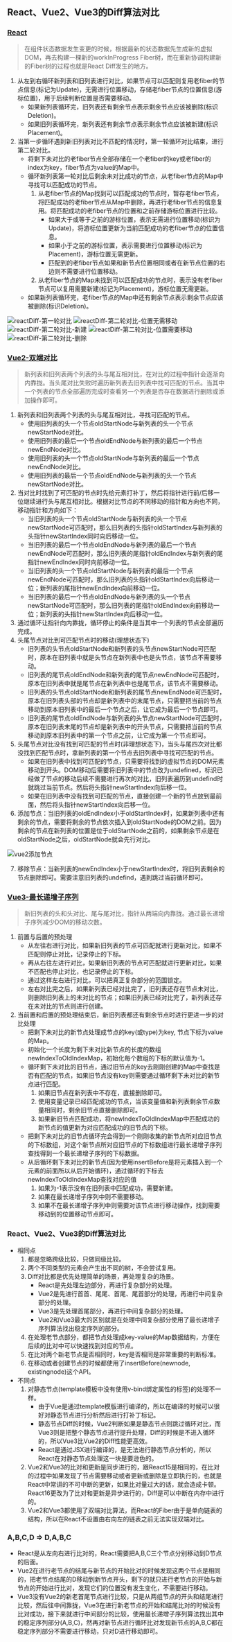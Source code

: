 ## React、Vue2、Vue3的Diff算法对比
### [React](https://juejin.cn/post/7116141318853623839#heading-9)
> 在组件状态数据发生变更的时候，根据最新的状态数据先生成新的虚拟DOM，再去构建一棵新的workInProgress Fiber树，而在重新协调构建新的Fiber树的过程也就是React Diff发生的地方。

1. 从左到右循环新列表和旧列表进行对比，如果节点可以匹配则复用老fiber的节点信息(标记为Update)，无需进行位置移动，存储老fiber节点的位置信息(游标位置)，用于后续判断位置是否需要移动。
    - 如果新列表循环完，旧列表还有剩余节点表示剩余节点应该被删除(标识Deletion)。
    - 如果旧列表循环完，新列表还有剩余节点表示剩余节点应该被新建(标识Placement)。
2. 当第一步循环遇到新旧列表对比不匹配的情况时，第一轮循环对比结束，进行第二轮对比。
    - 将剩下未对比的老fiber节点全部存储在一个老fiber的key或老fiber的index为key，fiber节点为value的Map中。
    - 循环新列表第一轮对比后剩余未对比成功的节点，从老fiber节点的Map中寻找可以匹配成功的节点。
        1. 从老fiber节点的Map找到可以匹配成功的节点时，暂存老fiber节点，将匹配成功的老fiber节点从Map中删除，再进行老fiber节点的信息复用。将匹配成功的老fiber节点的位置和之前存储游标位置进行比较。
            - 如果大于或等于之前的游标位置，表示无需进行位置移动(标识为Update)，将游标位置更新为当前匹配成功的老fiber节点的位置信息。
            - 如果小于之前的游标位置，表示需要进行位置移动(标识为Placement)，游标位置无需更新。
            - 匹配到的老fiber节点如果和新节点位置相同或者在新节点位置的右边则不需要进行位置移动。
         2. 从老fiber节点的Map未找到可以匹配成功的节点时，表示没有老fiber节点可以复用需要新建(标记为Placement)，游标位置无需更新。
    - 如果新列表循环完，老fiber节点的Map中还有剩余节点表示剩余节点应该被删除(标识Deletion)。

![reactDiff-第一轮对比](./img/reactDiff-第一轮对比.png)
![reactDiff-第二轮对比-位置无需移动](./img/reactDiff-第二轮对比-位置无需移动.png)
![reactDiff-第二轮对比-新建](./img/reactDiff-第二轮对比-新建.png)
![reactDiff-第二轮对比-位置需要移动](./img/reactDiff-第二轮对比-位置需要移动.png)
![reactDiff-第二轮对比-删除](./img/reactDiff-第二轮对比-删除.png)

### [Vue2-双端对比](https://juejin.cn/post/6919376064833667080#heading-8)
> 新列表和旧列表两个列表的头与尾互相对比，在对比的过程中指针会逐渐向内靠拢。当头尾对比失败时遍历新列表去旧列表中找可匹配的节点。当其中一个列表的节点全部遍历完成时查看另一个列表是否存在数据进行删除或添加操作即可。

1. 新列表和旧列表两个列表的头与尾互相对比，寻找可匹配的节点。
    - 使用旧列表的头一个节点oldStartNode与新列表的头一个节点newStartNode对比。
    - 使用旧列表的最后一个节点oldEndNode与新列表的最后一个节点newEndNode对比。
    - 使用旧列表的头一个节点oldStartNode与新列表的最后一个节点newEndNode对比。
    - 使用旧列表的最后一个节点oldEndNode与新列表的头一个节点newStartNode对比。
2. 当对比时找到了可匹配的节点时先给元素打补丁，然后将指针进行前/后移一位继续进行头与尾互相对比。根据对比节点的不同移动的指针和方向也不同，移动指针和方向如下：
    - 当旧列表的头一个节点oldStartNode与新列表的头一个节点newStartNode可匹配时，那么旧列表的头指针oldStartIndex与新列表的头指针newStartIndex同时向后移动一位。
    - 当旧列表的最后一个节点oldEndNode与新列表的最后一个节点newEndNode可匹配时，那么旧列表的尾指针oldEndIndex与新列表的尾指针newEndIndex同时向前移动一位。
    - 当旧列表的头一个节点oldStartNode与新列表的最后一个节点newEndNode可匹配时，那么旧列表的头指针oldStartIndex向后移动一位；新列表的尾指针newEndIndex向前移动一位。
    - 当旧列表的最后一个节点oldEndNode与新列表的头一个节点newStartNode可匹配时，那么旧列表的尾指针oldEndIndex向前移动一位；新列表的头指针newStartIndex向后移动一位。
3. 通过循环让指针向内靠拢，循环停止的条件是当其中一个列表的节点全部遍历完成。
4. 头尾节点对比到可匹配节点时的移动(理想状态下)
    - 旧列表的头节点oldStartNode和新列表的头节点newStartNode可匹配时，原本在旧列表中就是头节点在新列表中也是头节点，该节点不需要移动。
    - 旧列表的尾节点oldEndNode和新列表的尾节点newEndNode可匹配时，原本在旧列表中就是尾节点在新列表中也是尾节点，该节点不需要移动。
    - 旧列表的头节点oldStartNode和新列表的尾节点newEndNode可匹配时，原本在旧列表头部的节点却是新列表中的末尾节点，只需要把当前的节点移动到原本旧列表中的最后一个节点之后，让它成为最后一个节点即可。
    - 旧列表的尾节点oldEndNode与新列表的头节点newStartNode可匹配时，原本在旧列表末尾的节点却是新列表中的开头节点，只需要把当前的节点移动到原本旧列表中的第一个节点之前，让它成为第一个节点即可。
5. 头尾节点对比没有找到可匹配的节点时(非理想状态下)，当头与尾四次对比都没找到匹配节点时，拿新列表的第一个节点去旧列表中寻找可匹配的节点。
    - 如果在旧列表中找到可匹配的节点，只需要将找到的虚拟节点的DOM元素移动到开头。DOM移动后需要将旧列表中的节点改为undefined，标识已经做了节点的移动后续不需要进行再次的对比，旧列表遍历到undefind时就跳过当前节点。然后将头指针newStartIndex向后移一位。
    - 如果在旧列表中没有找到可匹配的节点，直接创建一个新的节点放到最前面，然后将头指针newStartIndex向后移一位。
6. 添加节点：当旧列表的oldEndIndex小于oldStartIndex时，如果新列表中还有剩余的节点，需要将剩余的节点依次插入到oldStartNode的DOM之前。因为剩余的节点在新列表的位置是位于oldStartNode之前的，如果剩余节点是在oldStartNode之后，oldStartNode就会先行对比。

![vue2添加节点](./img/vue2添加节点.png)

7. 移除节点：当新列表的newEndIndex小于newStartIndex时，将旧列表剩余的节点删除即可。需要注意旧列表的undefind，遇到跳过当前循环即可。
### [Vue3-最长递增子序列](https://juejin.cn/post/7045976871116210213)
> 新旧列表的头和头对比、尾与尾对比，指针从两端向内靠拢。通过最长递增子序列减少DOM的移动次数。

1. 前置与后置的预处理
    - 从左往右进行对比，如果新旧列表的节点可匹配就进行更新对比，如果不匹配则停止对比，记录停止的下标。
    - 再从右往左进行对比，如果新旧列表的节点可匹配就进行更新对比，如果不匹配也停止对比，也记录停止的下标。
    - 通过这样左右进行对比，可以把真正复杂部分的范围锁定。
    - 左右对比完之后，如果新列表已经对比完了，旧列表还存在节点未对比，则删除旧列表上的未对比的节点；如果旧列表已经对比完了，新列表还存在未对比的节点则进行创建。
2. 当前置和后置的预处理结束后，新旧列表都还有剩余节点时进行更进一步的对比处理
    - 把剩下未对比的新节点处理成节点的key(或type)为key, 节点下标为value的Map。
    - 初始化一个长度为剩下未对比新节点的长度的数组newIndexToOldIndexMap，初始化每个数组的下标的默认值为-1。
    - 循环剩下未对比的旧节点，通过旧节点的key去刚刚创建的Map中查找是否有匹配的节点，如果旧节点没有key则需要通过循环剩下未对比的新节点进行匹配。
        1. 如果旧节点在新列表中不存在，直接删除即可。
        2. 使用变量记录已经匹配成功的节点，当该变量值和新列表剩余节点数量相同时，剩余旧节点直接删除即可。
        3. 如果新旧节点匹配成功，将newIndexToOldIndexMap中匹配成功的新节点的值更新为对应匹配成功的旧节点的下标。
    - 把剩下未对比的旧节点循环完会得到一个刚刚收集的新节点所对应旧节点的下标数组，对这个新节点所对应旧节点的下标数组进行最长递增子序列查找得到一个最长递增子序列的下标数据。
    - 从后循环剩下未对比的新节点(因为使用insertBefore是将元素插入到一个元素的前面所以从后开始循环)，通过循环的下标去newIndexToOldIndexMap查找对应的值
      1. 如果为-1表示没有在旧列表中匹配成功，需要新建。
      2. 如果在最长递增子序列中则不需要移动。
      3. 如果不在最长递增子序列中则需要对该节点进行移动操作，找到需要移动到的位置移动节点即可。
### React、Vue2、Vue3的Diff算法对比
- 相同点
    1. 都是忽略跨级比较，只做同级比较。
    2. 两个不同类型的元素会产生出不同的树，不会尝试复用。
    3. Diff对比都是优先处理简单的场景，再处理复杂的场景。
        - React是先处理左边部分，再进行复杂部分的处理。
        - Vue2是先进行首首、尾尾、首尾、尾首部分的处理，再进行中间复杂部分的处理。
        - Vue3是先处理首尾部分，再进行中间复杂部分的处理。
        - Vue2和Vue3最大的区别就是在处理中间复杂部分使用了最长递增子序列算法找出稳定序列的部分。
    4. 在处理老节点部分，都把节点处理成key-value的Map数据结构，方便在后续的比对中可以快速找到对应的节点。
    5. 在比对两个新老节点是否相同时，key是否相同是非常重要的判断标准。
    6. 在移动或者创建节点的时候都使用了insertBefore(newnode, existingnode)这个API。
- 不同点
    1. 对静态节点(template模板中没有使用v-bind绑定属性的标签)的处理不一样。
        - 由于Vue是通过template模版进行编译的，所以在编译的时候可以很好对静态节点进行分析然后进行打补丁标记。
        - 静态节点Diff的时候，Vue2判断如果是静态节点则跳过循环对比，而Vue3则是把整个静态节点进行提升处理，Diff的时候是不进入循环的，所以Vue3比Vue2的Diff性能更高效。
        - React是通过JSX进行编译的，是无法进行静态节点分析的，所以React在对静态节点处理这一块是要逊色的。
    2. Vue2和Vue3的比对和更新是同步进行的，跟React15是相同的，在比对的过程中如果发现了节点需要移动或者更新或删除是立即执行的，也就是React中常讲的不可中断的更新，如果比对量过大的话，就会造成卡顿。React16更改为了比对和更新是异步进行的，Diff是可以中断在内存中进行的。
    3. Vue2和Vue3都使用了双端对比算法，而React的Fiber由于是单向链表的结构，所以在React不设置由右向左的链表之前无法实现双端对比。
### A,B,C,D => D,A,B,C
- React是从左向右进行比对的，React需要把A,B,C三个节点分别移动到D节点的后面。
- Vue2在进行老节点的结尾与新节点的开始比对的时候发现这两个节点是相同的，把老节点结尾的D移动到新节点开头，剩下的就只进行老节点的开始与新节点的开始进行比对，发现它们的位置没有发生变化，不需要进行移动。
- Vue3没有Vue2的新老首尾节点进行比较，只是从两组节点的开头和结尾进行比较，然后往中间靠拢，Vue3在进行新老节点的开始和结尾比对的时候没有比对成功，接下来就进行中间部分的比较，使用最长递增子序列算法找出其中的稳定序列部分(A,B,C)，然再对新节点进行循环比对发现新节点的A,B,C都在稳定序列部分不需要进行移动，只对D进行移动即可。

